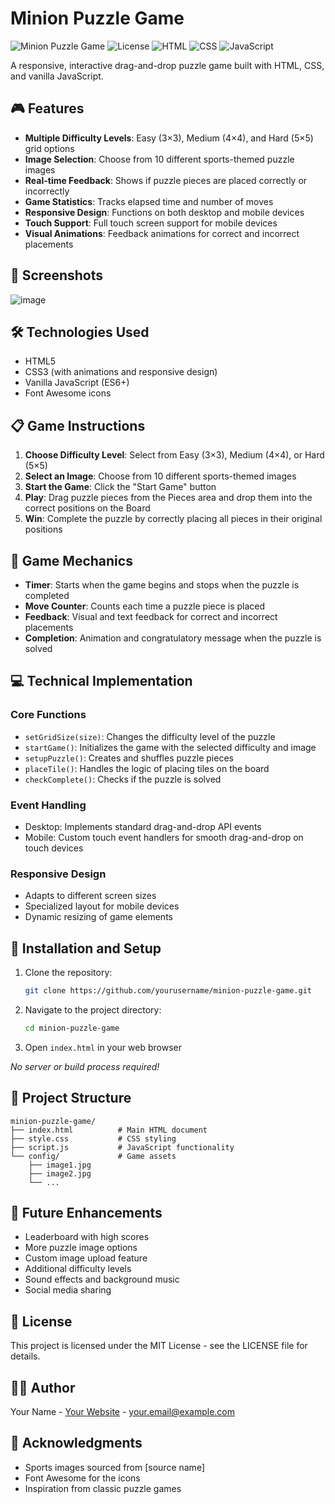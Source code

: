 # Minion Puzzle Game

![Minion Puzzle Game](https://img.shields.io/badge/Game-Puzzle-blue)
![License](https://img.shields.io/badge/license-MIT-green)
![HTML](https://img.shields.io/badge/HTML-5-orange)
![CSS](https://img.shields.io/badge/CSS-3-blue)
![JavaScript](https://img.shields.io/badge/JavaScript-ES6-yellow)

A responsive, interactive drag-and-drop puzzle game built with HTML, CSS, and vanilla JavaScript.

## 🎮 Features

- **Multiple Difficulty Levels**: Easy (3×3), Medium (4×4), and Hard (5×5) grid options
- **Image Selection**: Choose from 10 different sports-themed puzzle images
- **Real-time Feedback**: Shows if puzzle pieces are placed correctly or incorrectly
- **Game Statistics**: Tracks elapsed time and number of moves
- **Responsive Design**: Functions on both desktop and mobile devices
- **Touch Support**: Full touch screen support for mobile devices
- **Visual Animations**: Feedback animations for correct and incorrect placements

## 📱 Screenshots
![image](https://github.com/user-attachments/assets/5f7b490b-712f-4b88-bec2-8feb0ea5081a)


## 🛠️ Technologies Used

- HTML5
- CSS3 (with animations and responsive design)
- Vanilla JavaScript (ES6+)
- Font Awesome icons

## 📋 Game Instructions

1. **Choose Difficulty Level**: Select from Easy (3×3), Medium (4×4), or Hard (5×5)
2. **Select an Image**: Choose from 10 different sports-themed images
3. **Start the Game**: Click the "Start Game" button
4. **Play**: Drag puzzle pieces from the Pieces area and drop them into the correct positions on the Board
5. **Win**: Complete the puzzle by correctly placing all pieces in their original positions

## 🎯 Game Mechanics

- **Timer**: Starts when the game begins and stops when the puzzle is completed
- **Move Counter**: Counts each time a puzzle piece is placed
- **Feedback**: Visual and text feedback for correct and incorrect placements
- **Completion**: Animation and congratulatory message when the puzzle is solved

## 💻 Technical Implementation

### Core Functions

- `setGridSize(size)`: Changes the difficulty level of the puzzle
- `startGame()`: Initializes the game with the selected difficulty and image
- `setupPuzzle()`: Creates and shuffles puzzle pieces
- `placeTile()`: Handles the logic of placing tiles on the board
- `checkComplete()`: Checks if the puzzle is solved

### Event Handling

- Desktop: Implements standard drag-and-drop API events
- Mobile: Custom touch event handlers for smooth drag-and-drop on touch devices

### Responsive Design

- Adapts to different screen sizes
- Specialized layout for mobile devices
- Dynamic resizing of game elements

## 🔧 Installation and Setup

1. Clone the repository:
   ```bash
   git clone https://github.com/yourusername/minion-puzzle-game.git
   ```

2. Navigate to the project directory:
   ```bash
   cd minion-puzzle-game
   ```

3. Open `index.html` in your web browser

*No server or build process required!*

## 📁 Project Structure

```
minion-puzzle-game/
├── index.html          # Main HTML document
├── style.css           # CSS styling
├── script.js           # JavaScript functionality
└── config/             # Game assets
    ├── image1.jpg
    ├── image2.jpg
    └── ...
```

## 📝 Future Enhancements

- Leaderboard with high scores
- More puzzle image options
- Custom image upload feature
- Additional difficulty levels
- Sound effects and background music
- Social media sharing

## 📜 License

This project is licensed under the MIT License - see the LICENSE file for details.

## 👨‍💻 Author

Your Name - [Your Website](https://yourwebsite.com) - your.email@example.com

## 🙏 Acknowledgments

- Sports images sourced from [source name]
- Font Awesome for the icons
- Inspiration from classic puzzle games
